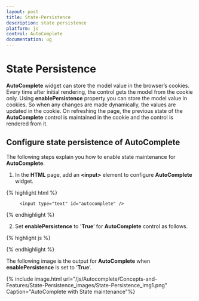 ```yaml
---
layout: post
title: State-Persistence
description: state persistence
platform: js
control: AutoComplete
documentation: ug
---
```


# State Persistence

**AutoComplete** widget can store the model value in the browser’s cookies. Every time after initial rendering, the control gets the model from the cookie only. Using **enablePersistence** property you can store the model value in cookies. So when any changes are made dynamically, the values are updated in the cookie. On refreshing the page, the previous state of the **AutoComplete** control is maintained in the cookie and the control is rendered from it.

## Configure state persistence of AutoComplete	

The following steps explain you how to enable state maintenance for **AutoComplete**.

1. In the **HTML** page, add an **&lt;input&gt;** element to configure **AutoComplete** widget.

{% highlight html %}

         <input type="text" id="autocomplete" />


{% endhighlight %}



2. Set **enablePersistence** to '**True**’ for **AutoComplete** control as follows.

{% highlight js %}

<script type="text/javascript">
    $('#autocomplete').ejAutocomplete({
                width: 205,
                dataSource: carList,
                enablePersistence:true
            });
</script>

{% endhighlight %}



The following image is the output for **AutoComplete** when **enablePersistence** is set to ‘**True**’.

{% include image.html url="/js/Autocomplete/Concepts-and-Features/State-Persistence_images/State-Persistence_img1.png" Caption="AutoComplete with State maintenance"%}

